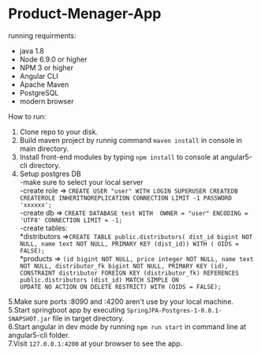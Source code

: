 # Product-Menager-App

running requirments:

- java 1.8
- Node 6.9.0 or higher
- NPM 3 or higher
- Angular CLI
- Apache Maven
- PostgreSQL
- modern browser 

How to run:

1. Clone repo to your disk.
2. Build maven project by runnig command `maven install` in console in main directory.
3. Install front-end modules by typing `npm install` to console at angular5-cli directory.
4. Setup postgres DB <br />
      -make sure to select your local server <br />
      -create role => `CREATE USER "user" WITH LOGIN SUPERUSER CREATEDB CREATEROLE INHERITNOREPLICATION CONNECTION LIMIT -1 PASSWORD 'xxxxxx';` <br />
      -create db => `CREATE DATABASE test WITH  OWNER = "user" ENCODING = 'UTF8' CONNECTION LIMIT = -1;` <br />
      -create tables:  <br />
          *distributors =>`CREATE TABLE public.distributors( dist_id bigint NOT NULL, name text NOT NULL, PRIMARY KEY (dist_id)) WITH (
                           OIDS = FALSE);` <br />
          *products => `(id bigint NOT NULL, price integer NOT NULL, name text NOT NULL, distributor_fk bigint NOT NULL, PRIMARY KEY (id),
                         CONSTRAINT distributor FOREIGN KEY (distributor_fk) REFERENCES public.distributors (dist_id) MATCH SIMPLE ON                               UPDATE NO ACTION ON DELETE RESTRICT) WITH (OIDS = FALSE);` <br />
                         
                         
5.Make sure ports :8090 and :4200 aren't use by your local machine. 
5.Start springboot app by executing `SpringJPA-Postgres-1-0.0.1-SNAPSHOT.jar` file in target directory.        
6.Start angular in dev mode by running `npm run start` in command line at angular5-cli folder. <br />
7.Visit `127.0.0.1:4200` at your browser to see the app.

